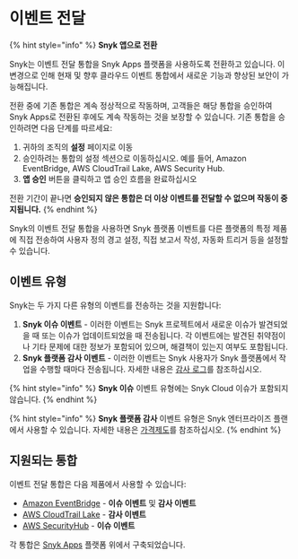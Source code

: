 # 이벤트 전달

{% hint style="info" %}
**Snyk 앱으로 전환**

Snyk는 이벤트 전달 통합을 Snyk Apps 플랫폼을 사용하도록 전환하고 있습니다. 이 변경으로 인해 현재 및 향후 클라우드 이벤트 통합에서 새로운 기능과 향상된 보안이 가능해집니다.&#x20;

전환 중에 기존 통합은 계속 정상적으로 작동하며, 고객들은 해당 통합을 승인하여 Snyk Apps로 전환된 후에도 계속 작동하는 것을 보장할 수 있습니다. 기존 통합을 승인하려면 다음 단계를 따르세요:

1. 귀하의 조직의 **설정** 페이지로 이동
2. 승인하려는 통합의 설정 섹션으로 이동하십시오. 예를 들어, Amazon EventBridge, AWS CloudTrail Lake, AWS Security Hub.
3. **앱 승인** 버튼을 클릭하고 앱 승인 흐름을 완료하십시오

전환 기간이 끝나면 **승인되지 않은 통합은 더 이상 이벤트를 전달할 수 없으며 작동이 중지됩니다.**
{% endhint %}

Snyk의 이벤트 전달 통합을 사용하면 Snyk 플랫폼 이벤트를 다른 플랫폼의 특정 제품에 직접 전송하여 사용자 정의 경고 설정, 직접 보고서 작성, 자동화 트리거 등을 설정할 수 있습니다.&#x20;

## 이벤트 유형

Snyk는 두 가지 다른 유형의 이벤트를 전송하는 것을 지원합니다:

1. **Snyk 이슈 이벤트** - 이러한 이벤트는 Snyk 프로젝트에서 새로운 이슈가 발견되었을 때 또는 이슈가 업데이트되었을 때 전송됩니다. 각 이벤트에는 발견된 취약점이나 기타 문제에 대한 정보가 포함되어 있으며, 해결책이 있는지 여부도 포함됩니다.&#x20;
2. **Snyk 플랫폼 감사 이벤트** - 이러한 이벤트는 Snyk 사용자가 Snyk 플랫폼에서 작업을 수행할 때마다 전송됩니다. 자세한 내용은 [감사 로그](../../snyk-admin/user-management-with-the-api/retrieve-audit-logs-of-user-initiated-activity-by-api-for-an-org-or-group.md)를 참조하십시오.&#x20;

{% hint style="info" %}
**Snyk 이슈** 이벤트 유형에는 Snyk Cloud 이슈가 포함되지 않습니다.
{% endhint %}

{% hint style="info" %}
**Snyk 플랫폼 감사** 이벤트 유형은 Snyk 엔터프라이즈 플랜에서 사용할 수 있습니다. 자세한 내용은 [가격제도](../../implement-snyk/enterprise-implementation-guide/trial-limitations.md)를 참조하십시오.
{% endhint %}

## 지원되는 통합

이벤트 전달 통합은 다음 제품에서 사용할 수 있습니다:

* [Amazon EventBridge](amazon-eventbridge.md) - **이슈 이벤트** 및 **감사 이벤트**
* [AWS CloudTrail Lake](aws-cloudtrail-lake.md) - **감사 이벤트**
* [AWS SecurityHub](aws-security-hub.md) - **이슈 이벤트**

각 통합은 [Snyk Apps](../../snyk-api/how-to-use-snyk-apps-apis/) 플랫폼 위에서 구축되었습니다.